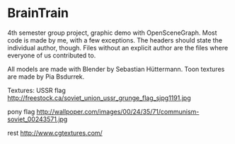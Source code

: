# BrainTrain
4th semester group project, graphic demo with OpenSceneGraph.
Most code is made by me, with a few exceptions.
The headers should state the individual author, though.
Files without an explicit author are the files where everyone of us contributed to.

All models are made with Blender by Sebastian Hüttermann.
Toon textures are made by Pia Bsdurrek.

Textures:
USSR flag
http://freestock.ca/soviet_union_ussr_grunge_flag_sjpg1191.jpg

pony flag
http://wallpoper.com/images/00/24/35/71/communism-soviet_00243571.jpg

rest
http://www.cgtextures.com/ 

